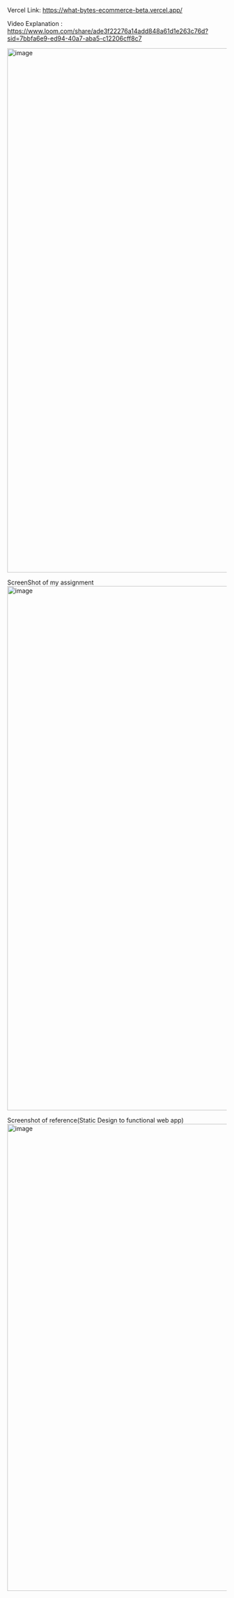 Vercel Link: https://what-bytes-ecommerce-beta.vercel.app/

Video Explanation : https://www.loom.com/share/ade3f22276a14add848a61d1e263c76d?sid=7bbfa6e9-ed94-40a7-aba5-c12206cff8c7

<img width="1920" height="1200" alt="image" src="https://github.com/user-attachments/assets/d125870f-6b8c-40fb-8afe-2daaca57b4c4" />

ScreenShot of my assignment
<img width="1920" height="1200" alt="image" src="https://github.com/user-attachments/assets/9e3e96f0-830f-4398-bc5c-8892edd5c9ef" />

Screenshot of reference(Static Design to functional web app)
<img width="1915" height="1069" alt="image" src="https://github.com/user-attachments/assets/fe737ecd-7dfd-406d-8e97-9dd729da13ba" />

